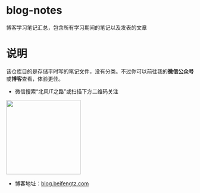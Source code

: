 # blog-notes
博客学习笔记汇总，包含所有学习期间的笔记以及发表的文章

# 说明

该仓库目的是存储平时写的笔记文件，没有分类。不过你可以前往我的**微信公众号**或**博客**查看，体验更佳。

* 微信搜索“北风IT之路”或扫描下方二维码关注

<img src=https://vr360-beifengtz.oss-cn-beijing.aliyuncs.com/beifengtz/%E5%85%AC%E4%BC%97%E5%8F%B7.png width=200/>

* 博客地址：[blog.beifengtz.com](http://blog.beifengtz.com)
